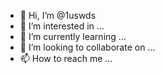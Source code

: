 - 👋 Hi, I’m @1uswds
- 👀 I’m interested in ...
- 🌱 I’m currently learning ...
- 💞️ I’m looking to collaborate on ...
- 📫 How to reach me ...

<!---
1uswds/1uswds is a ✨ special ✨ repository because its `README.md` (this file) appears on your GitHub profile.
You can click the Preview link to take a look at your changes.
--->
